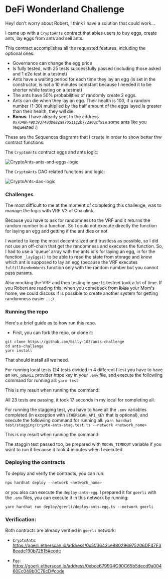 # DeFi Wonderland Challenge

Hey! don't worry about Robert, I think I have a solution that could work...

I came up with a `CryptoAnts` contract that ables users to buy eggs, create ants, lay eggs from ants and sell ants.

This contract accomplishes all the requested features, including the optional ones:

- Governance can change the egg price
- Is fully tested, with 25 tests successfully passed (including those asked and 1 e2e test in a testnet)
- Ants have a waiting period for each time they lay an egg (is set in the constructor, is not a 10 minutes contstant because I needed it to be shorter while testing on a testnet)
- The ants have 50% probabilities of randomly create 2 eggs.
- Ants can die when they lay an egg. Their health is 100, if a random number (1-30) multiplied by the half amount of the eggs layed is greater than their health, they will die.
- **Bonus**: I have already sent to the address `0x7D4BF49D39374BdDeB2aa70511c2b772a0Bcf91e` some ants like you requested :)

These are the Sequences diagrams that I create in order to show better thw contract functions:

The `CryptoAnts` contract eggs and ants logic:

![CryptoAnts-ants-and-eggs-logic](images/first-diagram.png)

The `CryptoAnts` DAO related funcitons and logic:

![CryptoAnts-dao-logic](images/second-diagram.png)

### Challenges

The most difficult to me at the moment of completing this challenge, was to manage the logic with VRF V2 of Chainlink.

Because you have to ask for randomness to the VRF and it returns the random number to a function. So I could not execute directly the function for laying an egg and getting if the ant dies or not.

I wanted to keep the most decentralized and trustless as possible, so I did not use an off-chain that get the randomness and executes the function.
So, I had to use a 'queue' array with the ants id's for laying an egg, in for the function `_layEggs()` to be able to read the state from storage and know which ant is supposed to lay an egg (because the VRF executes `fulfillRandomWords` function only with the random number but you cannot pass params.

Also mocking the VRF and then testing in `goerli` testnet took a lot of time. If you Robert are reading this, when you comeback from ~~Ibiza~~ your Mom's home, we could discuss if is possible to create another system for getting randomness easier ... ;) .

### Running the repo

Here's a brief guide as to how run this repo.

- First, you can fork the repo, or clone it:

```
git clone https://github.com/Billy-103/ants-challenge
cd ants-challenge
yarn install
```

That should install all we need.

For running local tests (24 tests divided in 4 different files) you have to have an `RPC_GOERLI` provider https key in your `.env` file, and execute the followiing command for running all:
`yarn test`

This is my result when running the command:

All 23 tests are passing, it took 17 seconds in my local for completing all.

For running the stagging test, you have to have all the `.env` variables completed (in exception with `ETHERSCAN_API_KEY` that is optional),
and execute the followiing command for running all:
`yarn hardhat test/stagging/crypto-ants-stag.test.ts --network <network_name>`

This is my result when running the command:

The staggin test passed too, be prepared with `MOCHA_TIMEOUT` variable if you want to run it because it took 4 minutes when I executed.

### Deploying the contracts

To deploy and verify the contracts, you can run:

```jsx
npx hardhat deploy --network <network_name>
```

or you also can execute the `deploy-ants-egg`. I prepared it for `goerli` with the `.env` files, you can execute it in this network by running:

`yarn hardhat run deploy/goerli/deploy-ants-egg.ts --network goerli`

### Verification:

Both contracts are already verified in `goerli` network:

- `CryptoAnts`: https://goerli.etherscan.io/address/0x503643ce980296975206DF47F38eade190b72515#code

- `Egg`: https://goerli.etherscan.io/address/0xbce679904C90C65b5decd9a00460Ec049b0C78cD#code
